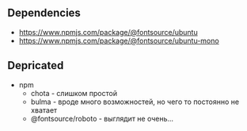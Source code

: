 ## Dependencies

- https://www.npmjs.com/package/@fontsource/ubuntu
- https://www.npmjs.com/package/@fontsource/ubuntu-mono

## Depricated

- npm
  - chota - слишком простой
  - bulma - вроде много возможностей, но чего то постоянно не хватает
  - @fontsource/roboto - выглядит не очень...

